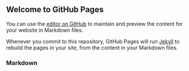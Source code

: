 ## Welcome to GitHub Pages

You can use the [editor on GitHub](https://github.com/Aishahsatouf/102d4/edit/master/README.md) to maintain and preview the content for your website in Markdown files.

Whenever you commit to this repository, GitHub Pages will run [Jekyll](https://jekyllrb.com/) to rebuild the pages in your site, from the content in your Markdown files.

### Markdown

